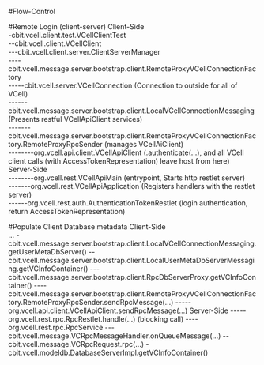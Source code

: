 #Flow-Control

#Remote Login (client-server)
Client-Side  
-cbit.vcell.client.test.VCellClientTest  
--cbit.vcell.client.VCellClient  
---cbit.vcell.client.server.ClientServerManager  
----cbit.vcell.message.server.bootstrap.client.RemoteProxyVCellConnectionFactory  
-----cbit.vcell.server.VCellConnection (Connection to outside for all of VCell)  
------cbit.vcell.message.server.bootstrap.client.LocalVCellConnectionMessaging (Presents restful VCellApiClient services)  
-------cbit.vcell.message.server.bootstrap.client.RemoteProxyVCellConnectionFactory.RemoteProxyRpcSender (manages VCellAiClient)  
--------org.vcell.api.client.VCellApiClient (.authenticate(...), and all VCell client calls (with AccessTokenRepresentation) leave host from here)  
Server-Side  
--------org.vcell.rest.VCellApiMain (entrypoint, Starts http restlet server)  
-------org.vcell.rest.VCellApiApplication (Registers handlers with the restlet server)  
------org.vcell.rest.auth.AuthenticationTokenRestlet (login authentication, return AccessTokenRepresentation)  

#Populate Client Database metadata
Client-Side  
...
-cbit.vcell.message.server.bootstrap.client.LocalVCellConnectionMessaging.getUserMetaDbServer()
--cbit.vcell.message.server.bootstrap.client.LocalUserMetaDbServerMessaging.getVCInfoContainer()
---cbit.vcell.message.server.bootstrap.client.RpcDbServerProxy.getVCInfoContainer()
----cbit.vcell.message.server.bootstrap.client.RemoteProxyVCellConnectionFactory.RemoteProxyRpcSender.sendRpcMessage(...)
-----org.vcell.api.client.VCellApiClient.sendRpcMessage(...)
Server-Side
-----org.vcell.rest.rpc.RpcRestlet.handle(...) (blocking call)
----org.vcell.rest.rpc.RpcService
---cbit.vcell.message.VCRpcMessageHandler.onQueueMessage(...)
--cbit.vcell.message.VCRpcRequest.rpc(...)
-cbit.vcell.modeldb.DatabaseServerImpl.getVCInfoContainer()